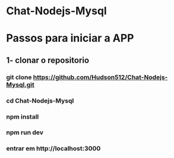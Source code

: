 # Chat-Nodejs-Mysql
# Passos para iniciar a APP
## 1- clonar o repositorio
### git clone https://github.com/Hudson512/Chat-Nodejs-Mysql.git
### cd Chat-Nodejs-Mysql
### npm install
### npm run dev
### entrar em http://localhost:3000
